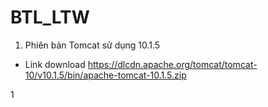 # BTL_LTW
1. Phiên bản Tomcat sử dụng 10.1.5
- Link download https://dlcdn.apache.org/tomcat/tomcat-10/v10.1.5/bin/apache-tomcat-10.1.5.zip

1
